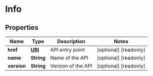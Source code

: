 

# Info

## Properties

Name | Type | Description | Notes
------------ | ------------- | ------------- | -------------
**href** | [**URI**](URI.md) | API entry point |  [optional] [readonly]
**name** | **String** | Name of the API |  [optional] [readonly]
**version** | **String** | Version of the API |  [optional] [readonly]



